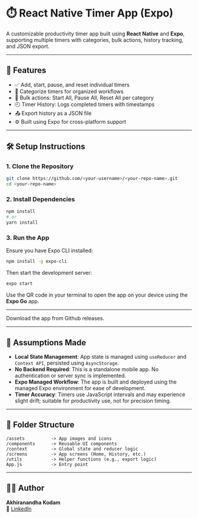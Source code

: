 # ⏱️ React Native Timer App (Expo)

A customizable productivity timer app built using **React Native** and **Expo**, supporting multiple timers with categories, bulk actions, history tracking, and JSON export.

---

## 📲 Features

- ✅ Add, start, pause, and reset individual timers
- 📂 Categorize timers for organized workflows
- 🔁 Bulk actions: Start All, Pause All, Reset All per category
- 🕘 Timer History: Logs completed timers with timestamps
- 📤 Export history as a JSON file
- ⚙️ Built using Expo for cross-platform support

---

## 🛠️ Setup Instructions

### 1. Clone the Repository

```bash
git clone https://github.com/<your-username>/<your-repo-name>.git
cd <your-repo-name>
```

### 2. Install Dependencies

```bash
npm install
# or
yarn install
```

### 3. Run the App

Ensure you have Expo CLI installed:

```bash
npm install -g expo-cli
```

Then start the development server:

```bash
expo start
```

Use the QR code in your terminal to open the app on your device using the **Expo Go** app.

---

Download the app from Github releases.

---

## 📌 Assumptions Made

- **Local State Management**: App state is managed using `useReducer` and `Context API`, persisted using `AsyncStorage`.
- **No Backend Required**: This is a standalone mobile app. No authentication or server sync is implemented.
- **Expo Managed Workflow**: The app is built and deployed using the managed Expo environment for ease of development.
- **Timer Accuracy**: Timers use JavaScript intervals and may experience slight drift; suitable for productivity use, not for precision timing.

---

## 📁 Folder Structure

```
/assets          -> App images and icons
/components      -> Reusable UI components
/context         -> Global state and reducer logic
/screens         -> App screens (Home, History, etc.)
/utils           -> Helper functions (e.g., export logic)
App.js           -> Entry point
```

---

## 🙋‍♂️ Author

**Akhiranandha Kodam**  
🔗 [LinkedIn](https://www.linkedin.com/in/akhiranandha)
